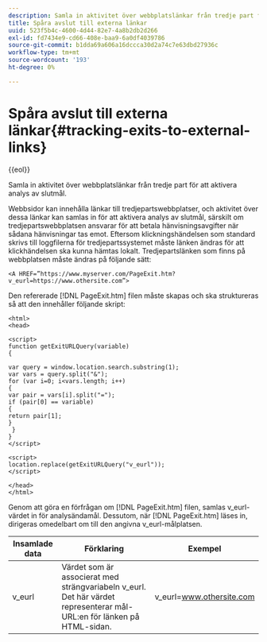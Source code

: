 ```yaml
---
description: Samla in aktivitet över webbplatslänkar från tredje part för att aktivera analys av slutmål.
title: Spåra avslut till externa länkar
uuid: 523f5b4c-4600-4d44-82e7-4a8b2db2d266
exl-id: fd7434e9-cd66-408e-baa9-6a0df4039786
source-git-commit: b1dda69a606a16dccca30d2a74c7e63dbd27936c
workflow-type: tm+mt
source-wordcount: '193'
ht-degree: 0%

---
```


# Spåra avslut till externa länkar{#tracking-exits-to-external-links}

{{eol}}

Samla in aktivitet över webbplatslänkar från tredje part för att aktivera analys av slutmål.

Webbsidor kan innehålla länkar till tredjepartswebbplatser, och aktivitet över dessa länkar kan samlas in för att aktivera analys av slutmål, särskilt om tredjepartswebbplatsen ansvarar för att betala hänvisningsavgifter när sådana hänvisningar tas emot. Eftersom klickningshändelsen som standard skrivs till loggfilerna för tredjepartssystemet måste länken ändras för att klickhändelsen ska kunna hämtas lokalt. Tredjepartslänken som finns på webbplatsen måste ändras på följande sätt:

```
<A HREF=”https://www.myserver.com/PageExit.htm?v_eurl=https://www.othersite.com”>
```

Den refererade [!DNL PageExit.htm] filen måste skapas och ska struktureras så att den innehåller följande skript:

```
<html>
<head>

<script>
function getExitURLQuery(variable)
{

var query = window.location.search.substring(1);
var vars = query.split("&");
for (var i=0; i<vars.length; i++)
{
var pair = vars[i].split("=");
if (pair[0] == variable)
{
return pair[1];
}
 }
}
</script>

<script>
location.replace(getExitURLQuery("v_eurl"));
</script>

</head>
</html>
```

Genom att göra en förfrågan om [!DNL PageExit.htm] filen, samlas v_eurl-värdet in för analysändamål. Dessutom, när [!DNL PageExit.htm] läses in, dirigeras omedelbart om till den angivna v_eurl-målplatsen.

| Insamlade data | Förklaring | Exempel |
|---|---|---|
| v_eurl | Värdet som är associerat med strängvariabeln v_eurl. Det här värdet representerar mål-URL:en för länken på HTML-sidan. | v_eurl=www.othersite.com |
